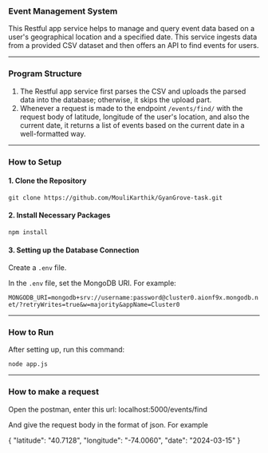 ### Event Management System

This Restful app service helps to manage and query event data based on a user's geographical location and a specified date. This service ingests data from a provided CSV dataset and then offers an API to find events for users.

---

### Program Structure

1. The Restful app service first parses the CSV and uploads the parsed data into the database; otherwise, it skips the upload part.
2. Whenever a request is made to the endpoint `/events/find/` with the request body of latitude, longitude of the user's location, and also the current date, it returns a list of events based on the current date in a well-formatted way.

---

### How to Setup

#### 1. Clone the Repository

`git clone https://github.com/MouliKarthik/GyanGrove-task.git`


#### 2. Install Necessary Packages

`npm install`


#### 3. Setting up the Database Connection

Create a `.env` file.

In the `.env` file, set the MongoDB URI. For example:

`MONGODB_URI=mongodb+srv://username:password@cluster0.aionf9x.mongodb.net/?retryWrites=true&w=majority&appName=Cluster0`


---

### How to Run

After setting up, run this command:

`node app.js`

---
### How to make a request
Open the postman, enter this url: localhost:5000/events/find


And give the request body in the format of json. For example

{
    "latitude": "40.7128",
    "longitude": "-74.0060",
    "date": "2024-03-15"
}

